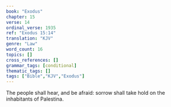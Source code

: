 ```yaml
---
book: "Exodus"
chapter: 15
verse: 14
ordinal_verse: 1935
ref: "Exodus 15:14"
translation: "KJV"
genre: "Law"
word_count: 16
topics: []
cross_references: []
grammar_tags: [conditional]
thematic_tags: []
tags: ["Bible","KJV","Exodus"]
---
```

The people shall hear, and be afraid: sorrow shall take hold on the inhabitants of Palestina.
